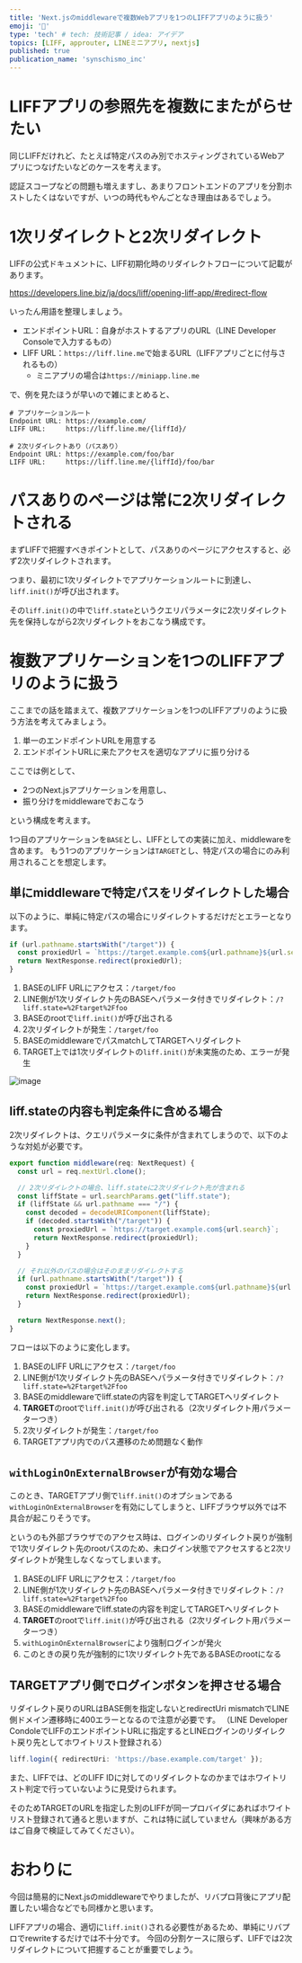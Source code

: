```yaml
---
title: 'Next.jsのmiddlewareで複数Webアプリを1つのLIFFアプリのように扱う'
emoji: '🌴'
type: 'tech' # tech: 技術記事 / idea: アイデア
topics: [LIFF, approuter, LINEミニアプリ, nextjs]
published: true
publication_name: 'synschismo_inc'
---
```


# LIFFアプリの参照先を複数にまたがらせたい

同じLIFFだけれど、たとえば特定パスのみ別でホスティングされているWebアプリにつなげたいなどのケースを考えます。

認証スコープなどの問題も増えますし、あまりフロントエンドのアプリを分割ホストしたくはないですが、いつの時代もやんごとなき理由はあるでしょう。

# 1次リダイレクトと2次リダイレクト

LIFFの公式ドキュメントに、LIFF初期化時のリダイレクトフローについて記載があります。

https://developers.line.biz/ja/docs/liff/opening-liff-app/#redirect-flow

いったん用語を整理しましょう。

- エンドポイントURL：自身がホストするアプリのURL（LINE Developer Consoleで入力するもの）
- LIFF URL：`https://liff.line.me`で始まるURL（LIFFアプリごとに付与されるもの）
  - ミニアプリの場合は`https://miniapp.line.me`

で、例を見たほうが早いので雑にまとめると、

```
# アプリケーションルート
Endpoint URL: https://example.com/
LIFF URL:     https://liff.line.me/{liffId}/

# 2次リダイレクトあり（パスあり）
Endpoint URL: https://example.com/foo/bar
LIFF URL:     https://liff.line.me/{liffId}/foo/bar
```

# パスありのページは常に2次リダイレクトされる

まずLIFFで把握すべきポイントとして、パスありのページにアクセスすると、必ず2次リダイレクトされます。

つまり、最初に1次リダイレクトでアプリケーションルートに到達し、`liff.init()`が呼び出されます。

その`liff.init()`の中で`liff.state`というクエリパラメータに2次リダイレクト先を保持しながら2次リダイレクトをおこなう構成です。

# 複数アプリケーションを1つのLIFFアプリのように扱う

ここまでの話を踏まえて、複数アプリケーションを1つのLIFFアプリのように扱う方法を考えてみましょう。

1. 単一のエンドポイントURLを用意する
2. エンドポイントURLに来たアクセスを適切なアプリに振り分ける

ここでは例として、

- 2つのNext.jsアプリケーションを用意し、
- 振り分けをmiddlewareでおこなう

という構成を考えます。

1つ目のアプリケーションを`BASE`とし、LIFFとしての実装に加え、middlewareを含めます。
もう1つのアプリケーションは`TARGET`とし、特定パスの場合にのみ利用されることを想定します。

## 単にmiddlewareで特定パスをリダイレクトした場合

以下のように、単純に特定パスの場合にリダイレクトするだけだとエラーとなります。

```ts:middleware.ts
if (url.pathname.startsWith("/target")) {
  const proxiedUrl = `https://target.example.com${url.pathname}${url.search}`;
  return NextResponse.redirect(proxiedUrl);
}
```

1. BASEのLIFF URLにアクセス：`/target/foo`
2. LINE側が1次リダイレクト先のBASEへパラメータ付きでリダイレクト：`/?liff.state=%2Ftarget%2Ffoo`
3. BASEのrootで`liff.init()`が呼び出される
4. 2次リダイレクトが発生：`/target/foo`
5. BASEのmiddlewareでパスmatchしてTARGETへリダイレクト
6. TARGET上では1次リダイレクトの`liff.init()`が未実施のため、エラーが発生

![image](/images/8efb9648e7d2c7/0.png)

## liff.stateの内容も判定条件に含める場合

2次リダイレクトは、クエリパラメータに条件が含まれてしまうので、以下のような対処が必要です。

```ts:middleware.ts
export function middleware(req: NextRequest) {
  const url = req.nextUrl.clone();

  // 2次リダイレクトの場合、liff.stateに2次リダイレクト先が含まれる
  const liffState = url.searchParams.get("liff.state");
  if (liffState && url.pathname === "/") {
    const decoded = decodeURIComponent(liffState);
    if (decoded.startsWith("/target")) {
      const proxiedUrl = `https://target.example.com${url.search}`;
      return NextResponse.redirect(proxiedUrl);
    }
  }

  // それ以外のパスの場合はそのままリダイレクトする
  if (url.pathname.startsWith("/target")) {
    const proxiedUrl = `https://target.example.com${url.pathname}${url.search}`;
    return NextResponse.redirect(proxiedUrl);
  }

  return NextResponse.next();
}
```

フローは以下のように変化します。

1. BASEのLIFF URLにアクセス：`/target/foo`
2. LINE側が1次リダイレクト先のBASEへパラメータ付きでリダイレクト：`/?liff.state=%2Ftarget%2Ffoo`
3. BASEのmiddlewareでliff.stateの内容を判定してTARGETへリダイレクト
4. **TARGET**のrootで`liff.init()`が呼び出される（2次リダイレクト用パラメーターつき）
5. 2次リダイレクトが発生：`/target/foo`
6. TARGETアプリ内でのパス遷移のため問題なく動作

## `withLoginOnExternalBrowser`が有効な場合

このとき、TARGETアプリ側で`liff.init()`のオプションである`withLoginOnExternalBrowser`を有効にしてしまうと、LIFFブラウザ以外では不具合が起こりそうです。

というのも外部ブラウザでのアクセス時は、ログインのリダイレクト戻りが強制で1次リダイレクト先のrootパスのため、未ログイン状態でアクセスすると2次リダイレクトが発生しなくなってしまいます。

1. BASEのLIFF URLにアクセス：`/target/foo`
2. LINE側が1次リダイレクト先のBASEへパラメータ付きでリダイレクト：`/?liff.state=%2Ftarget%2Ffoo`
3. BASEのmiddlewareでliff.stateの内容を判定してTARGETへリダイレクト
4. **TARGET**のrootで`liff.init()`が呼び出される（2次リダイレクト用パラメーターつき）
5. `withLoginOnExternalBrowser`により強制ログインが発火
6. このときの戻り先が強制的に1次リダイレクト先であるBASEのrootになる

## TARGETアプリ側でログインボタンを押させる場合

リダイレクト戻りのURLはBASE側を指定しないとredirectUri mismatchでLINE側ドメイン遷移時に400エラーとなるので注意が必要です。
（LINE Developer CondoleでLIFFのエンドポイントURLに指定するとLINEログインのリダイレクト戻り先としてホワイトリスト登録される）

```ts
liff.login({ redirectUri: 'https://base.example.com/target' });
```

また、LIFFでは、どのLIFF IDに対してのリダイレクトなのかまではホワイトリスト判定で行っていないように見受けられます。

そのためTARGETのURLを指定した別のLIFFが同一プロバイダにあればホワイトリスト登録されて通ると思いますが、これは特に試していません（興味がある方はご自身で検証してみてください）。

# おわりに

今回は簡易的にNext.jsのmiddlewareでやりましたが、リバプロ背後にアプリ配置したい場合などでも同様かと思います。

LIFFアプリの場合、適切に`liff.init()`される必要性があるため、単純にリバプロでrewriteするだけでは不十分です。
今回の分割ケースに限らず、LIFFでは2次リダイレクトについて把握することが重要でしょう。
